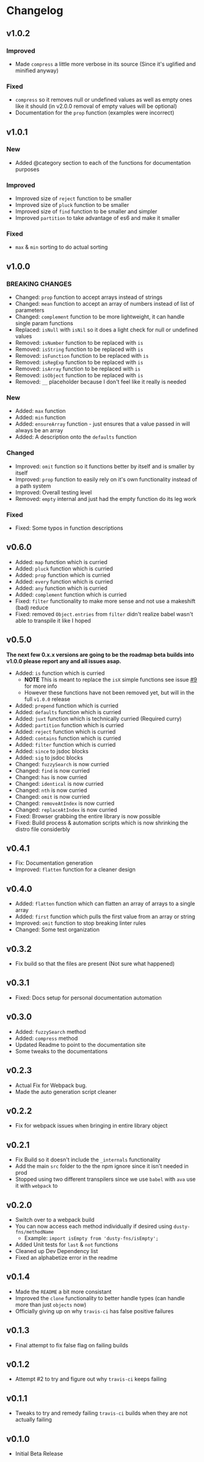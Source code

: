# Changelog

## v1.0.2

### Improved

- Made `compress` a little more verbose in its source (Since it's uglified and minified anyway)

### Fixed

- `compress` so it removes null or undefined values as well as empty ones like it should (in v2.0.0 removal of empty values will be optional)
- Documentation for the `prop` function (examples were incorrect)

## v1.0.1

### New

- Added @category section to each of the functions for documentation purposes

### Improved

- Improved size of `reject` function to be smaller
- Improved size of `pluck` function to be smaller
- Improved size of `find` function to be smaller and simpler
- Improved `partition` to take advantage of es6 and make it smaller

### Fixed

- `max` & `min` sorting to do actual sorting

## v1.0.0

### BREAKING CHANGES

- Changed: `prop` function to accept arrays instead of strings
- Changed: `mean` function to accept an array of numbers instead of list of parameters
- Changed: `complement` function to be more lightweight, it can handle single param functions
- Replaced: `isNull` with `isNil` so it does a light check for null or undefined values
- Removed: `isNumber` function to be replaced with `is`
- Removed: `isString` function to be replaced with `is`
- Removed: `isFunction` function to be replaced with `is`
- Removed: `isRegExp` function to be replaced with `is`
- Removed: `isArray` function to be replaced with `is`
- Removed: `isObject` function to be replaced with `is`
- Removed: `__` placeholder because I don't feel like it really is needed

### New

- Added: `max` function
- Added: `min` function
- Added: `ensureArray` function - just ensures that a value passed in will always be an array
- Added: A description onto the `defaults` function

### Changed

- Improved: `omit` function so it functions better by itself and is smaller by itself
- Improved: `prop` function to easily rely on it's own functionality instead of a path system
- Improved: Overall testing level
- Removed: `empty` internal and just had the empty function do its leg work

### Fixed

- Fixed: Some typos in function descriptions

## v0.6.0

- Added: `map` function which is curried
- Added: `pluck` function which is curried
- Added: `prop` function which is curried
- Added: `every` function which is curried
- Added: `any` function which is curried
- Added: `complement` function which is curried
- Fixed: `filter` functionality to make more sense and not use a makeshift (bad) reduce
- Fixed: removed `Object.entries` from `filter` didn't realize babel wasn't able to transpile it like I hoped

## v0.5.0

**The next few 0.x.x versions are going to be the roadmap beta builds into v1.0.0 please report any and all issues asap.**

- Added: `is` function which is curried
  - **NOTE** This is meant to replace the `isX` simple functions see issue [#9](https://github.com/dhershman1/dustyjs/issues/9) for more info
  - However these functions have not been removed yet, but will in the full `v1.0.0` release
- Added: `prepend` function which is curried
- Added: `defaults` function which is curried
- Added: `juxt` function which is technically curried (Required curry)
- Added: `partition` function which is curried
- Added: `reject` function which is curried
- Added: `contains` function which is curried
- Added: `filter` function which is curried
- Added: `since` to jsdoc blocks
- Added: `sig` to jsdoc blocks
- Changed: `fuzzySearch` is now curried
- Changed: `find` is now curried
- Changed: `has` is now curried
- Changed: `identical` is now curried
- Changed: `nth` is now curried
- Changed: `omit` is now curried
- Changed: `removeAtIndex` is now curried
- Changed: `replaceAtIndex` is now curried
- Fixed: Browser grabbing the entire library is now possible
- Fixed: Build process & automation scripts which is now shrinking the distro file considerbly

## v0.4.1

- Fix: Documentation generation
- Improved: `flatten` function for a cleaner design

## v0.4.0

- Added: `flatten` function which can flatten an array of arrays to a single array
- Added: `first` function which pulls the first value from an array or string
- Improved: `omit` function to stop breaking linter rules
- Changed: Some test organization

## v0.3.2

- Fix build so that the files are present (Not sure what happened)

## v0.3.1

- Fixed: Docs setup for personal documentation automation

## v0.3.0

- Added: `fuzzySearch` method
- Added: `compress` method
- Updated Readme to point to the documentation site
- Some tweaks to the documentations

## v0.2.3

- Actual Fix for Webpack bug.
- Made the auto generation script cleaner

## v0.2.2

- Fix for webpack issues when bringing in entire library object

## v0.2.1

- Fix Build so it doesn't include the `_internals` functionality
- Add the main `src` folder to the the npm ignore since it isn't needed in prod
- Stopped using two different transpilers since we use `babel` with `ava` use it with `webpack` to

## v0.2.0

- Switch over to a webpack build
- You can now access each method individually if desired using `dusty-fns/methodName`
  - Example: `import isEmpty from 'dusty-fns/isEmpty';`
- Added Unit tests for `last` & `not` functions
- Cleaned up Dev Dependency list
- Fixed an alphabetize error in the readme

## v0.1.4

- Made the `README` a bit more consistant
- Improved the `clone` functionality to better handle types (can handle more than just `objects` now)
- Officially giving up on why `travis-ci` has false positive failures

## v0.1.3

- Final attempt to fix false flag on failing builds

## v0.1.2

- Attempt #2 to try and figure out why `travis-ci` keeps failing

## v0.1.1

- Tweaks to try and remedy failing `travis-ci` builds when they are not actually failing

## v0.1.0

- Initial Beta Release